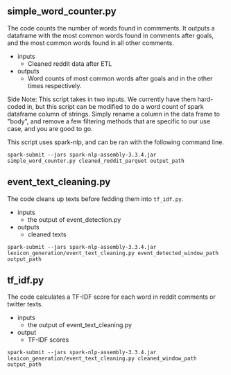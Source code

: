 ## simple_word_counter.py 
The code counts the number of words found in commments. It outputs a dataframe with the most common words found in comments after goals, and the most common words found in all other comments. 

- inputs
  - Cleaned reddit data after ETL
- outputs
  - Word counts of most common words after goals and in the other times respectively.

Side Note: This script takes in two inputs. We currently have them hard-coded in, but this script can be modified to do a word count of spark dataframe column of strings. Simply rename a column in the data frame to "body", and remove a few filtering methods that are specific to our use case, and you are good to go.

This script uses spark-nlp, and can be ran with the following command line.

`spark-submit --jars spark-nlp-assembly-3.3.4.jar simple_word_counter.py cleaned_reddit_parquet output_path`


## event_text_cleaning.py
The code cleans up texts before fedding them into `tf_idf.py`.

- inputs
  - the output of event_detection.py
- outputs
  - cleaned texts

`spark-submit --jars spark-nlp-assembly-3.3.4.jar lexicon_generation/event_text_cleaning.py event_detected_window_path output_path`


## tf_idf.py
The code calculates a TF-IDF score for each word in reddit comments or twitter texts.

- inputs
  - the output of event_text_cleaning.py
- output
  - TF-IDF scores

`spark-submit --jars spark-nlp-assembly-3.3.4.jar lexicon_generation/event_text_cleaning.py cleaned_window_path output_path`
